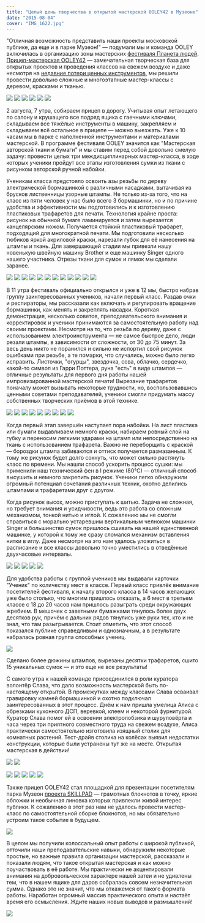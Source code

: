```yaml
---
title: "Целый день творчества в открытой мастерской OOLEY42 в Музеоне"
date: "2015-08-04"
cover: "IMG_1622.jpg"
---
```


"Отличная возможность представить наши проекты московской публике, да еще и в парке Музеон!" — подумали мы и команда OOLEY включилась в организацию зоны мастерских [фестиваля Планета людей](http://ooley.ru/events/ooley42-na-kvest-piknike-festivalya-planeta-lyudej-v-muzeone/). [Прицеп-мастерская OOLEY42](http://ooley.ru/places/ooley42/) — замечательная творческая база для открытых проектов и проведения классов на свежем воздухе и даже несмотря на [недавние потери ценных инструментов](http://ooley.ru/uroki-gorodskoj-zhizni-krazha-iz-pritsepa/), мы решили провести довольно сложные и многоэтапные мастер-классы с деревом, красками и тканью.


![](./images/IMG_1584.jpg)
![](./images/IMG_1586.jpg)
![](./images/IMG_1591.jpg)
![](./images/IMG_1594.jpg)
![](./images/IMG_1595.jpg)
![](./images/IMG_1596.jpg)


2 августа, 7 утра, собираем прицеп в дорогу. Учитывая опыт летающего по салону и крушащего все подряд ящика с гаечными ключами, складываем все тяжёлые инструменты в машину, закрепляем и складываем всё остальное в прицепе — можно выезжать. Уже к 10 часам мы в парке с наполненной инструментами и материалами мастерской. В программе фестиваля OOLEY значится как "Мастерская авторской ткани и бумаги" и мы ставим перед собой довольно смелую задачу: провести целых три междисциплинарных мастер-класса, в ходе которых ученики пройдут все этапы изготовления сумки из ткани с рисунком авторской ручной набойки.

Ученикам класса предстояло освоить азы резьбы по дереву электрической бормашинкой с различными насадками, вытачивая из брусков лиственницы узорные штампы. Не только из-за того, что на класс из пяти человек у нас было всего 3 бормашинки, но и по причине удобства и эффективности мы подготовились и к изготовлению пластиковых трафаретов для печати. Технология крайне проста: рисунок на обычной бумаге ламинируется и затем вырезается канцелярским ножом. Получается стойкий пластиковый трафарет, подходящий для многократной печати. Мы подготовили несколько тюбиков яркой акриловой краски, нарезали губок для её нанесения на штампы и ткань. Для завершающей стадии мы привезли нашу новенькую швейную машину Brother и еще машинку Singer одного нашего участника. Отрезы ткани для сумок и лямок мы сделали заранее.

![](./images/IMG_15971.jpg)
![](./images/IMG_1598.jpg)
![](./images/IMG_1599.jpg)
![](./images/IMG_1601.jpg)
![](./images/IMG_1608.jpg)
![](./images/IMG_1609.jpg)
![](./images/IMG_1618.jpg)
![](./images/IMG_1619.jpg)
![](./images/IMG_1628.jpg)
![](./images/IMG_1629.jpg)
![](./images/IMG_1635.jpg)
![](./images/IMG_1636.jpg)

В 11 утра фестиваль официально открылся и уже в 12 мы, быстро набрав группу заинтересованных учеников, начали первый класс. Раздав очки и респираторы, мы рассказали как включать и регулировать вращение бормашинки, как менять и закреплять насадки. Короткая демонстрация, несколько советов, преподавательского внимания и корректировок и ученики принимаются за самостоятельную работу над своими проектами. Несмотря на то, что резьба по дереву, даже с использованием электроинструмента — не самое быстрое дело, люди резали штампы, в зависимости от сложности, от 30 до 75 минут. За весь день никто не поранился и сильно не испортил свой рисунок ошибками при резьбе, а те помарки, что случались, можно было легко исправить. Листочки, "огурцы", звездочка, сова, облачко, сердечко, какой-то символ из Гарри Поттера, руна "есть" в виде штампов — отличные результаты для первого дня работы нашей импровизированной мастерской печати! Вырезание трафаретов поначалу может вызывать некоторые трудности, но, воспользовавшись ценными советами преподавателей, ученики смогли придумать массу собственных творческих приёмов в этой технике.

![](./images/IMG_1607.jpg)
![](./images/IMG_1603.jpg)
![](./images/IMG_1606.jpg)
![](./images/IMG_1610.jpg)
![](./images/IMG_1616.jpg)
![](./images/IMG_1617.jpg)
![](./images/IMG_1620.jpg)
![](./images/IMG_1633.jpg)
![](./images/IMG_1634.jpg)

Когда первый этап завершён наступает пора набойки. На лист пластика или бумаги выдавливаем немного краски, набираем ровный слой на губку и переносим легкими ударами на штамп или непосредственно на ткань с использованием трафарета. Важно не переборщить с краской — бороздки штампа забиваются и оттиск получается размазанным. К тому же рисунок будет долго сохнуть, что может сильно растянуть класс по времени. Мы нашли способ ускорить процесс сушки: мы применили наш технический фен в I режиме (80°С) — отличный способ высушить и немного закрепить рисунок. Ученики легко обнаружили огромный потенциал сочетания различных техник, охотно делились штампами и трафаретами друг с другом.

Когда рисунок высох, можно приступать к шитью. Задача не сложная, но требует внимания и усидчивости, ведь это работа со сложным механизмом, тонкой нитью и иглой. К сожалению мы не смогли справиться с морально устаревшим вертикальным челноком машинки Singer и большинство сумок пришлось сшивать на нашей единственной машинке, у которой к тому же сразу сломался механизм вставления нитки в иглу. Даже несмотря на это нам удалось уложиться в расписание и все классы довольно точно уместились в отведённые двухчасовые интервалы.

![](./images/IMG_1626.jpg)
![](./images/IMG_1640.jpg)
![](./images/IMG_1638.jpg)
![](./images/IMG_1642.jpg)
![](./images/IMG_1602.jpg)


Для удобства работы с группой учеников мы выдавали карточки "Ученик" по количеству мест в классе. Первый класс привлёк внимание посетителей фестиваля, к началу второго класса в 14 часов желающих уже было столько, что многим пришлось отказать, а 6 мест в третьем классе с 18 до 20 часов нам пришлось разыграть среди окружающих жребием. В мешочек с заветными бумажками тянулось более двух десятков рук, причём с дальних рядов тянулись уже руки тех, кто и не знал, что там разыгрывается. Стоит отметить, что этот способ показался публике справедливым и однозначным, а в результате набралась ровная группа способных учениц.

![](./images/IMG_1611.jpg)

Сделано более дюжины штампов, вырезаны десятки трафаретов, сшито 15 уникальных сумок — и это еще не все результаты!

С самого утра к нашей команде присоединился в роли куратора волонтёр Слава, что дало возможность мастерской быть по-настоящему открытой. В промежутках между классами Слава осваивал гравировку камней бормашинкой и охотно подключал заинтересованных в этот процесс. Днём к нам пришла умелица Алиса с обрезками кухонного ДСП, веревкой, клеем и некоторой фурнитурой. Куратор Слава помог ей в освоении электролобзика и шуруповёрта и часа через три приятного совместного труда на свежем воздухе, Алиса практически самостоятельно изготовила изящный столик для комнатных растений. Тест-драйв столика на колёсах выявил недостатки конструкции, которые были устранены тут же на месте. Открытая мастерская в действии!


![](./images/IMG_1623.jpg)
![](./images/IMG_1641.jpg)

![](./images/IMG_1632.jpg)
![](./images/IMG_1637.jpg)
![](./images/IMG_1614.jpg)
![](./images/HPrl3vMoIvA.jpg)
![](./images/vJNizGTfJO8.jpg)

Также прицеп OOLEY42 стал площадкой для презентации посетителям парка Музеон [проекта SKILLPAD](http://www.skillpad.ru) — грамотных блокнотов в точку, яркие обложки и необычная линовка которых привлекли живой интерес публики. К сожалению в этот раз нам не удалось провести мастер-класс по самостоятельной сборке блокнотов, но мы обязательно устроим такое событие в будущем.

![](./images/IMG_1639.jpg)

В целом мы получили колоссальный опыт работы с широкой публикой, отточили наши преподавательские навыки, обнаружили некоторые простые, но важные правила организации мастерской, рассказали и показали людям, что такое открытая мастерская и как можно поучаствовать в её работе. Мы практически не акцентировали внимания на добровольческом характере нашей затеи и не удивлены тем, что в нашем ящике для даров собралась совсем незначительная сумма. Однако это не значит, что мы откажемся от такого формата работы. Наработан огромный массив практического опыта и настаёт время его осмысления. Ждите наших новых выводов и размышлений!

![](./images/4Tk6nEwk8A.jpg)
